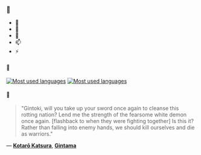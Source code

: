 ### 👋

- 🔭
- 🌱
- 💬
- 📫
- ⚡

#### 🧏

[![Most used languages](https://github-readme-stats-aynah.vercel.app/api/top-langs/?username=aynh&theme=solarized-dark&langs_count=6&layout=compact&hide_title=true)](https://github.com/anuraghazra/github-readme-stats#gh-dark-mode-only)
[![Most used languages](https://github-readme-stats-aynah.vercel.app/api/top-langs/?username=aynh&theme=solarized-light&langs_count=6&layout=compact&hide_title=true)](https://github.com/anuraghazra/github-readme-stats#gh-light-mode-only)

#### 💬

> "Gintoki, will you take up your sword once again to cleanse this rotting nation? Lend me the strength of the fearsome white demon once again. [flashback to when they were fighting together] Is this it? Rather than falling into enemy hands, we should kill ourselves and die as warriors."

&mdash; [**Kotarō Katsura**](https://myanimelist.net/character.php?q=Kotar%C5%8D%20Katsura&cat=character), [**Gintama**](https://myanimelist.net/search/all?q=Gintama&cat=all)
